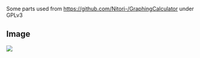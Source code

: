 <p> Some parts used from <a href="https://github.com/Nitori-/GraphingCalculator">https://github.com/Nitori-/GraphingCalculator</a> under GPLv3</p>

<h2>Image</h2>
<image src="https://github.com/JudgeGlass/Graphing-Calculator/blob/master/1.1.1a3.PNG?raw=true"/>
